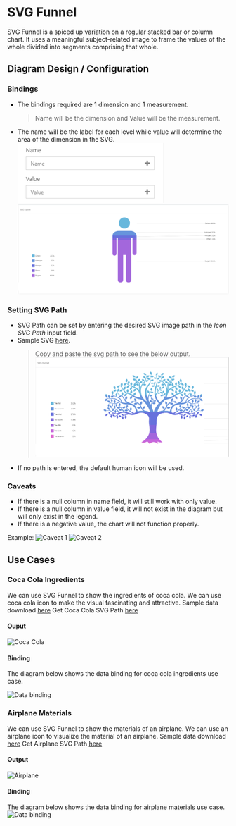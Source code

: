 # SVG Funnel
SVG Funnel is a spiced up variation on a regular stacked bar or column chart. It uses a meaningful subject-related image to frame the values of the whole divided into segments comprising that whole. 

## Diagram Design / Configuration

### Bindings
- The bindings required are 1 dimension and 1 measurement.
    > Name will be the dimension and Value will be the measurement.
- The name will be the label for each level while value will determine the area of the dimension in the SVG.
![Bindings](./images/svg-funnel/bindings.PNG)
![Sample Output](./images/svg-funnel/sample-output.PNG)

### Setting SVG Path
- SVG Path can be set by entering the desired SVG image path in the *Icon SVG Path* input field.
- Sample SVG [here](./sample-data/svg-funnel/sample-svg.txt).
    >Copy and paste the svg path to see the below output.
![Example SVG Path](./images/svg-funnel/sample-svg.PNG)
- If no path is entered, the default human icon will be used.

### Caveats
- If there is a null column in name field, it will still work with only value.
- If there is a null column in value field, it will not exist in the diagram but will only exist in the legend.
- If there is a negative value, the chart will not function properly.

Example: 
![Caveat 1](.images/svg-funnel/caveat-1.PNG)
![Caveat 2](.images/svg-funnel/caveat-2.PNG)

## Use Cases
### Coca Cola Ingredients
We can use SVG Funnel to show the ingredients of coca cola. We can use coca cola icon to make the visual fascinating and attractive.
Sample data download [here](./sample-data/svg-funnel/coca-cola-ingredients.csv)
Get Coca Cola SVG Path [here](./sample-data/svg-funnel/coca-cola-svg.txt)

#### Ouput
![Coca Cola](.images/svg-funnel/coca-cola.PNG)

#### Binding 
The diagram below shows the data binding for coca cola ingredients use case.

![Data binding](.images/svg-funnel/coca-cola-binding.PNG)

### Airplane Materials
We can use SVG Funnel to show the materials of an airplane. We can use an airplane icon to visualize the material of an airplane. 
Sample data download [here](./sample-data/svg-funnel/airplane-material.csv)
Get Airplane SVG Path [here](./sample-data/svg-funnel/airplane-svg.txt)

#### Output

![Airplane](.images/svg-funnel/airplane-material.PNG)

#### Binding
The diagram below shows the data binding for airplane materials use case.
![Data binding](.images/svg-funnel/airplane-material-binding.PNG)

